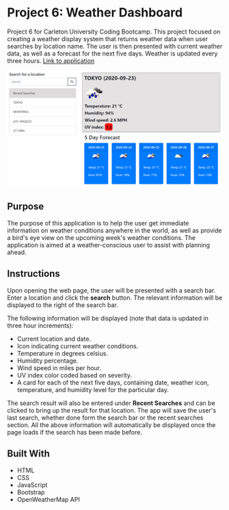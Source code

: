 # Project 6: Weather Dashboard

Project 6 for Carleton University Coding Bootcamp. This project focused on creating a weather display system that returns weather data when user searches by location name. The user is then presented with current weather data, as well as a forecast for the next five days. Weather is updated every three hours.
[Link to application](https://nikolaybutnik.github.io/weather-dashboard/)

![Weather Dashboard Image](https://github.com/nikolaybutnik/weather-dashboard/blob/master/weather-dashboard-screenshot.png?raw=true)

## Purpose

The purpose of this application is to help the user get immediate information on weather conditions anywhere in the world, as well as provide a bird's eye view on the upcoming week's weather conditions. The application is aimed at a weather-conscious user to assist with planning ahead.

## Instructions

Upon opening the web page, the user will be presented with a search bar. Enter a location and click the **search** button. The relevant information will be displayed to the right of the search bar.

The following information will be displayed (note that data is updated in three hour increments):

- Current location and date.
- Icon indicating current weather conditions.
- Temperature in degrees celsius.
- Humidity percentage.
- Wind speed in miles per hour.
- UV index color coded based on severity.
- A card for each of the next five days, containing date, weather icon, temperature, and humidity level for the particular day.

The search result will also be entered under **Recent Searches** and can be clicked to bring up the result for that location. The app will save the user's last search, whether done form the search bar or the recent searches section. All the above information will automatically be displayed once the page loads if the search has been made before.

## Built With

- HTML
- CSS
- JavaScript
- Bootstrap
- OpenWeatherMap API
